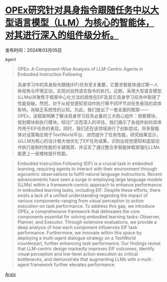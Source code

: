 # [OPEx研究针对具身指令跟随任务中以大型语言模型（LLM）为核心的智能体，对其进行深入的组件级分析。](https://arxiv.org/abs/2403.03017)

发布时间：2024年03月05日

`Agent`

> OPEx: A Component-Wise Analysis of LLM-Centric Agents in Embodied Instruction Following

> 具身学习中的具身指令跟随(EIF)任务至关重要，它要求智能体通过第一人称视角与环境互动，实现对自然语言指令的执行。近期，采用大型语言模型(LLMs)并聚焦于框架中心化方法的趋势在EIF及其它具身学习任务中取得了性能突破。然而，对于从视觉感知至动作执行等不同环节对任务表现的具体影响，尚缺乏系统性的认知。为此，我们提出了一套全面的框架——OPEx，该框架明确了解决具身学习任务必备的三大核心组件：观察模块、规划模块和执行模块。经过广泛而深入的评估，我们揭示了各组件如何具体作用于EIF任务的表现。同时，我们还在该领域进行了创新尝试，将多智能体对话策略应用于TextWorld平台，进而提升了任务性能。研究结果显示，以LLM为核心的设计极大地优化了EIF任务成果，识别出视觉感知和底层动作执行是制约性能的关键瓶颈，并证实了通过整合多智能体框架强化LLMs能更上一层楼地提升性能。

> Embodied Instruction Following (EIF) is a crucial task in embodied learning, requiring agents to interact with their environment through egocentric observations to fulfill natural language instructions. Recent advancements have seen a surge in employing large language models (LLMs) within a framework-centric approach to enhance performance in embodied learning tasks, including EIF. Despite these efforts, there exists a lack of a unified understanding regarding the impact of various components-ranging from visual perception to action execution-on task performance. To address this gap, we introduce OPEx, a comprehensive framework that delineates the core components essential for solving embodied learning tasks: Observer, Planner, and Executor. Through extensive evaluations, we provide a deep analysis of how each component influences EIF task performance. Furthermore, we innovate within this space by deploying a multi-agent dialogue strategy on a TextWorld counterpart, further enhancing task performance. Our findings reveal that LLM-centric design markedly improves EIF outcomes, identify visual perception and low-level action execution as critical bottlenecks, and demonstrate that augmenting LLMs with a multi-agent framework further elevates performance.

[Arxiv](https://arxiv.org/abs/2403.03017)